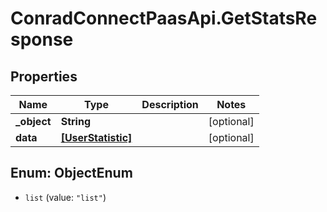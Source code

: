 # ConradConnectPaasApi.GetStatsResponse

## Properties
Name | Type | Description | Notes
------------ | ------------- | ------------- | -------------
**_object** | **String** |  | [optional] 
**data** | [**[UserStatistic]**](UserStatistic.md) |  | [optional] 

<a name="ObjectEnum"></a>
## Enum: ObjectEnum

* `list` (value: `"list"`)

